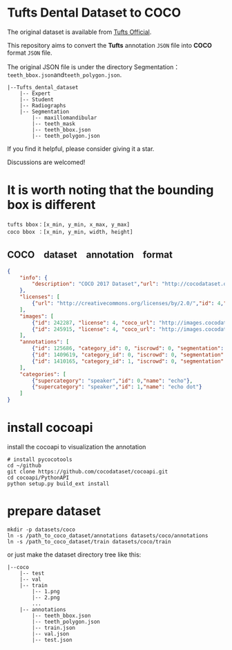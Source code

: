 # Tufts Dental Dataset to COCO

The original dataset is available from [Tufts Official](https://tdd.ece.tufts.edu/).

This repository aims to convert the **Tufts** annotation `JSON` file into **COCO** format `JSON` file.

The original JSON file is under the directory Segmentation：`teeth_bbox.json`and`teeth_polygon.json`.
```
|--Tufts_dental_dataset
    |-- Expert
    |-- Student
    |-- Radiographs
    |-- Segmentation
        |-- maxillomandibular
        |-- teeth_mask
        |-- teeth_bbox.json
        |-- teeth_polygon.json
```
If you find it helpful, please consider giving it a star.

Discussions are welcomed!

# It is worth noting that the bounding box is different
```
tufts bbox：[x_min, y_min, x_max, y_max]
coco bbox ：[x_min, y_min, width, height]
```

## COCO　dataset　annotation　format
```json
{
    "info": {
        "description": "COCO 2017 Dataset","url": "http://cocodataset.org","version": "1.0","year": 2017,"contributor": "COCO Consortium","date_created": "2017/09/01"
    },
    "licenses": [
        {"url": "http://creativecommons.org/licenses/by/2.0/","id": 4,"name": "Attribution License"}
    ],
    "images": [
        {"id": 242287, "license": 4, "coco_url": "http://images.cocodataset.org/val2017/xxxxxxxxxxxx.jpg", "flickr_url": "http://farm3.staticflickr.com/2626/xxxxxxxxxxxx.jpg", "width": 426, "height": 640, "file_name": "xxxxxxxxx.jpg", "date_captured": "2013-11-15 02:41:42"},
        {"id": 245915, "license": 4, "coco_url": "http://images.cocodataset.org/val2017/nnnnnnnnnnnn.jpg", "flickr_url": "http://farm1.staticflickr.com/88/xxxxxxxxxxxx.jpg", "width": 640, "height": 480, "file_name": "nnnnnnnnnn.jpg", "date_captured": "2013-11-18 02:53:27"}
    ],
    "annotations": [
        {"id": 125686, "category_id": 0, "iscrowd": 0, "segmentation": [[164.81, 417.51,......167.55, 410.64]], "image_id": 242287, "area": 42061.80340000001, "bbox": [19.23, 383.18, 314.5, 244.46]},
        {"id": 1409619, "category_id": 0, "iscrowd": 0, "segmentation": [[376.81, 238.8,........382.74, 241.17]], "image_id": 245915, "area": 3556.2197000000015, "bbox": [399, 251, 155, 101]},
        {"id": 1410165, "category_id": 1, "iscrowd": 0, "segmentation": [[486.34, 239.01,..........495.95, 244.39]], "image_id": 245915, "area": 1775.8932499999994, "bbox": [86, 65, 220, 334]}
    ],
    "categories": [
        {"supercategory": "speaker","id": 0,"name": "echo"},
        {"supercategory": "speaker","id": 1,"name": "echo dot"}
    ]
}
``` 

# install  cocoapi 
install the cocoapi to visualization the annotation
```
# install pycocotools
cd ~/github
git clone https://github.com/cocodataset/cocoapi.git
cd cocoapi/PythonAPI
python setup.py build_ext install
```

# prepare dataset
```
mkdir -p datasets/coco
ln -s /path_to_coco_dataset/annotations datasets/coco/annotations
ln -s /path_to_coco_dataset/train datasets/coco/train
```

or just make the dataset directory tree like this:
```
|--coco
    |-- test
    |-- val
    |-- train
        |-- 1.png
        |-- 2.png
        ...
    |-- annotations
        |-- teeth_bbox.json
        |-- teeth_polygon.json
        |-- train.json
        |-- val.json
        |-- test.json
```